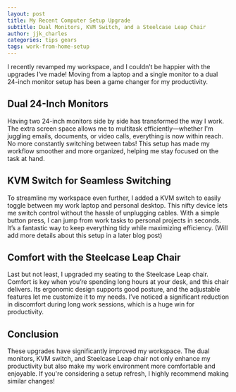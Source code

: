 ```yaml
---
layout: post
title: My Recent Computer Setup Upgrade
subtitle: Dual Monitors, KVM Switch, and a Steelcase Leap Chair
author: jjk_charles
categories: tips gears
tags: work-from-home-setup
---
```


I recently revamped my workspace, and I couldn’t be happier with the upgrades I’ve made! Moving from a laptop and a single monitor to a dual 24-inch monitor setup has been a game changer for my productivity.

## Dual 24-Inch Monitors

Having two 24-inch monitors side by side has transformed the way I work. The extra screen space allows me to multitask efficiently—whether I'm juggling emails, documents, or video calls, everything is now within reach. No more constantly switching between tabs! This setup has made my workflow smoother and more organized, helping me stay focused on the task at hand.

## KVM Switch for Seamless Switching

To streamline my workspace even further, I added a KVM switch to easily toggle between my work laptop and personal desktop. This nifty device lets me switch control without the hassle of unplugging cables. With a simple button press, I can jump from work tasks to personal projects in seconds. It’s a fantastic way to keep everything tidy while maximizing efficiency. (Will add more details about this setup in a later blog post)

## Comfort with the Steelcase Leap Chair

Last but not least, I upgraded my seating to the Steelcase Leap chair. Comfort is key when you’re spending long hours at your desk, and this chair delivers. Its ergonomic design supports good posture, and the adjustable features let me customize it to my needs. I’ve noticed a significant reduction in discomfort during long work sessions, which is a huge win for productivity.

## Conclusion
These upgrades have significantly improved my workspace. The dual monitors, KVM switch, and Steelcase Leap chair not only enhance my productivity but also make my work environment more comfortable and enjoyable. If you're considering a setup refresh, I highly recommend making similar changes!